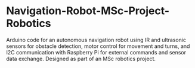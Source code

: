 # Navigation-Robot-MSc-Project-Robotics
Arduino code for an autonomous navigation robot using IR and ultrasonic sensors for obstacle detection, motor control for movement and turns, and I2C communication with Raspberry Pi for external commands and sensor data exchange. Designed as part of an MSc robotics project.
